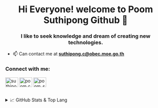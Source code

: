 <h1 align="center">Hi Everyone! welcome to Poom Suthipong Github 👋</h1>
<h3 align="center">I like to seek knowledge and dream of creating new technologies.</h3>

- 📫 Can contact me at **suthipong.c@obec.moe.go.th**

<h3 align="left">Connect with me:</h3>
<p align="left">
<a href="https://www.linkedin.com/in/poomcjrp/" target="blank"><img align="center" src="https://raw.githubusercontent.com/rahuldkjain/github-profile-readme-generator/master/src/images/icons/Social/linked-in-alt.svg" alt="suthipong-chongchamruspun" height="30" width="40" /></a>
<a href="https://fb.com/poom.cjrp" target="blank"><img align="center" src="https://raw.githubusercontent.com/rahuldkjain/github-profile-readme-generator/master/src/images/icons/Social/facebook.svg" alt="poom.cjrp" height="30" width="40" /></a>
<a href="https://instagram.com/poom_suthipong" target="blank"><img align="center" src="https://raw.githubusercontent.com/rahuldkjain/github-profile-readme-generator/master/src/images/icons/Social/instagram.svg" alt="poom_suthipong" height="30" width="40" /></a>
</p>

<br/>

<details>
  <summary>📈 GitHub Stats & Top Lang</summary>

<p align="center">
<img src="https://github-readme-stats.vercel.app/api?username=PoomGamerE&theme=tokyonight&hide_border=false&include_all_commits=false&count_private=true" />
<img src="https://github-readme-stats.vercel.app/api/top-langs/?username=PoomGamerE&theme=tokyonight&hide_border=false&include_all_commits=false&count_private=true&layout=compact" alt="PoomGamerE" />

</details>
